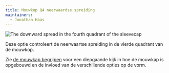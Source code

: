 ```yaml
---
title: Mouwkop Q4 neerwaardse spreiding
maintainers:
  - Jonathan Haas
---
```


![The downward spread in the fourth quadrant of the sleevecap](./sleevecapq4spread2.svg)

Deze optie controleert de neerwaartse spreiding in de vierde quadrant van de mouwkop.

<Tip>

Zie [de mouwkap begrijpen](/docs/designs/brian/options#understanding-the-sleevecap) voor een diepgaande
kijk in hoe de mouwkap is opgebouwd en de invloed van de verschillende opties op de vorm.

</Tip>
